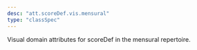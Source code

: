 ```yaml
---
desc: "att.scoreDef.vis.mensural"
type: "classSpec"
---
```


Visual domain attributes for scoreDef in the mensural repertoire.